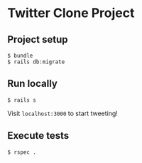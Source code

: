 # Twitter Clone Project

## Project setup

```
$ bundle
$ rails db:migrate
```

## Run locally

```
$ rails s
```
Visit `localhost:3000` to start tweeting!

## Execute tests

```
$ rspec .
```
